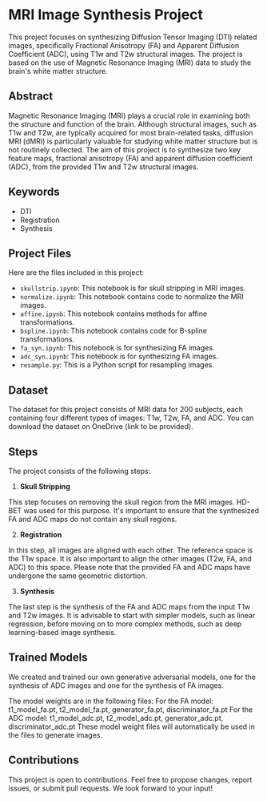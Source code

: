 # MRI Image Synthesis Project

This project focuses on synthesizing Diffusion Tensor Imaging (DTI) related images, specifically Fractional Anisotropy (FA) and Apparent Diffusion Coefficient (ADC), using T1w and T2w structural images. The project is based on the use of Magnetic Resonance Imaging (MRI) data to study the brain's white matter structure.

## Abstract

Magnetic Resonance Imaging (MRI) plays a crucial role in examining both the structure and function of the brain. Although structural images, such as T1w and T2w, are typically acquired for most brain-related tasks, diffusion MRI (dMRI) is particularly valuable for studying white matter structure but is not routinely collected. The aim of this project is to synthesize two key feature maps, fractional anisotropy (FA) and apparent diffusion coefficient (ADC), from the provided T1w and T2w structural images.

## Keywords

* DTI
* Registration
* Synthesis

## Project Files

Here are the files included in this project:

* `skullstrip.ipynb`: This notebook is for skull stripping in MRI images.
* `normalize.ipynb`: This notebook contains code to normalize the MRI images.
* `affine.ipynb`: This notebook contains methods for affine transformations.
* `bspline.ipynb`: This notebook contains code for B-spline transformations.
* `fa_syn.ipynb`: This notebook is for synthesizing FA images.
* `adc_syn.ipynb`: This notebook is for synthesizing FA images.
* `resample.py`: This is a Python script for resampling images.

## Dataset

The dataset for this project consists of MRI data for 200 subjects, each containing four different types of images: T1w, T2w, FA, and ADC. You can download the dataset on OneDrive (link to be provided).

## Steps

The project consists of the following steps:

1. **Skull Stripping**

This step focuses on removing the skull region from the MRI images. HD-BET was used for this purpose. It's important to ensure that the synthesized FA and ADC maps do not contain any skull regions.

2. **Registration**

In this step, all images are aligned with each other. The reference space is the T1w space. It is also important to align the other images (T2w, FA, and ADC) to this space. Please note that the provided FA and ADC maps have undergone the same geometric distortion.

3. **Synthesis**

The last step is the synthesis of the FA and ADC maps from the input T1w and T2w images. It is advisable to start with simpler models, such as linear regression, before moving on to more complex methods, such as deep learning-based image synthesis.

## Trained Models
We created and trained our own generative adversarial models, one for the synthesis of ADC images and one for the synthesis of FA images.

The model weights are in the following files: For the FA model: t1_model_fa.pt, t2_model_fa.pt, generator_fa.pt, discriminator_fa.pt For the ADC model: t1_model_adc.pt, t2_model_adc.pt, generator_adc.pt, discriminator_adc.pt These model weight files will automatically be used in the files to generate images.

## Contributions

This project is open to contributions. Feel free to propose changes, report issues, or submit pull requests. We look forward to your input!


